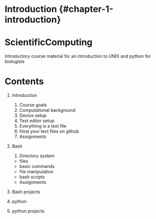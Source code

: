# Introduction {#chapter-1-introduction}
# ScientificComputing
Introductory course material for an introduction to UNIX and python for biologists

# Contents




1. Introduction
	1. Course goals
	2. Computational background
	3. Device setup
	4. Text editor setup
	5. Everything is a text file
	6. Host your text files on github
	7. Assignments

2. Bash
	1. Directory system
	* files
	* basic commands
	* file manipulation
	* bash scripts
	* Assignments

3. Bash projects
4. python
5. python projects
